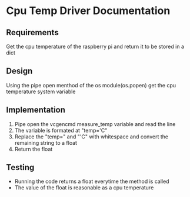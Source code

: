 # Cpu Temp Driver Documentation
## Requirements
Get the cpu temperature of the raspberry pi and return it to be stored in a dict
## Design
Using the pipe open menthod of the os module(os.popen) get the cpu temperature system variable
## Implementation
1. Pipe open the vcgencmd measure_temp variable and read the line  
2. The variable is formated at "temp=<float>'C"  
3. Replace the "temp=" and "'C" with whitespace and convert the remaining string to a float
4. Return the float
## Testing
* Running the code returns a float everytime the method is called  
* The value of the float is reasonable as a cpu temperature